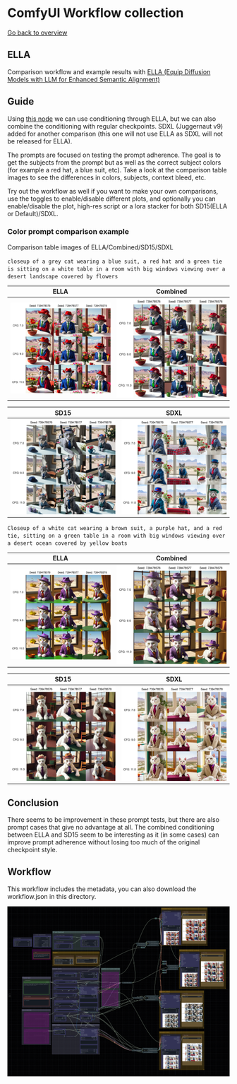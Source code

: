 # ComfyUI Workflow collection

[Go back to overview](../README.md)

## ELLA

Comparison workflow and example results with [ELLA (Equip Diffusion Models with LLM for Enhanced Semantic Alignment)](https://github.com/TencentQQGYLab/ELLA)

## Guide

Using [this node](https://github.com/TencentQQGYLab/ELLA) we can use conditioning through ELLA, but we can also combine the conditioning with regular checkpoints. SDXL (Juggernaut v9) added for another comparison (this one will not use ELLA as SDXL will not be released for ELLA).

The prompts are focused on testing the prompt adherence. The goal is to get the subjects from the prompt but as well as the correct subject colors (for example a red hat, a blue suit, etc). Take a look at the comparison table images to see the differences in colors, subjects, context bleed, etc.

Try out the workflow as well if you want to make your own comparisons, use the toggles to enable/disable different plots, and optionally you can enable/disable the plot, high-res script or a lora stacker for both SD15(ELLA or Default)/SDXL.

### Color prompt comparison example

Comparison table images of ELLA/Combined/SD15/SDXL

`closeup of a grey cat wearing a blue suit, a red hat and a green tie is sitting on a white table in a room with big windows viewing over a desert landscape covered by flowers`

| ELLA | Combined |
| --- | --- |
| [<img src="/workflows/ella/comparison/grey-cat/ella_thumb.png" />](/workflows/ella/comparison/grey-cat/ella.png) | [<img src="/workflows/ella/comparison/grey-cat/combined_thumb.png" />](/workflows/ella/comparison/grey-cat/combined.png) |

| SD15 | SDXL |
| --- | --- |
| [<img src="/workflows/ella/comparison/grey-cat/sd15_thumb.png" />](/workflows/ella/comparison/grey-cat/sd15.png) | [<img src="/workflows/ella/comparison/grey-cat/sdxl_thumb.png" />](/workflows/ella/comparison/grey-cat/sdxl.png) |

`Closeup of a white cat wearing a brown suit, a purple hat, and a red tie, sitting on a green table in a room with big windows viewing over a desert ocean covered by yellow boats`

| ELLA | Combined |
| --- | --- |
| [<img src="/workflows/ella/comparison/grey-cat/ella2_thumb.png" />](/workflows/ella/comparison/grey-cat/ella2.png) | [<img src="/workflows/ella/comparison/grey-cat/combined2_thumb.png" />](/workflows/ella/comparison/grey-cat/combined2.png) |

| SD15 | SDXL |
| --- | --- |
| [<img src="/workflows/ella/comparison/grey-cat/sd152_thumb.png" />](/workflows/ella/comparison/grey-cat/sd152.png) | [<img src="/workflows/ella/comparison/grey-cat/sdxl2_thumb.png" />](/workflows/ella/comparison/grey-cat/sdxl2.png) |

## Conclusion

There seems to be improvement in these prompt tests, but there are also prompt cases that give no advantage at all. The combined conditioning between ELLA and SD15 seem to be interesting as it (in some cases) can improve prompt adherence without losing too much of the original checkpoint style.

## Workflow

This workflow includes the metadata, you can also download the workflow.json in this directory.

![Workflow](/workflows/ella/workflow.png)
